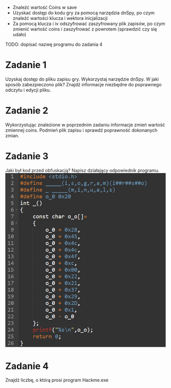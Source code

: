 - Znaleźć wartość Coins w save
- Uzyskać dostęp do kodu gry za pomocą narzędzia dnSpy, po czym znaleźć wartości klucza i wektora inicjalizacji
- Za pomocą klucza i iv odszyfrować zaszyfrowany plik zapisów, po czym zmienić wartość coins i zaszyfrować z powrotem (sprawdzić czy się udało)

TODO: dopisać nazwę programu do zadania 4

# Zadanie 1
Uzyskaj dostęp do pliku zapisu gry. Wykorzystaj narzędzie dnSpy. 
W jaki sposób zabezpieczono plik? Znajdź informacje niezbędne do poprawnego odczytu i edycji pliku.

# Zadanie 2
Wykorzystując znalezione w poprzednim zadaniu informacje zmień wartość zmiennej coins. 
Podmień plik zapisu i sprawdź poprawność dokonanych zmian.

# Zadanie 3
Jaki był kod przed obfuskacją? Napisz działający odpowiednik programu.
![alt text](https://github.com/x0125x/BAWiM/blob/main/zadanie%203.png)

# Zadanie 4
Znajdź liczbę, o którą prosi program Hackme.exe
